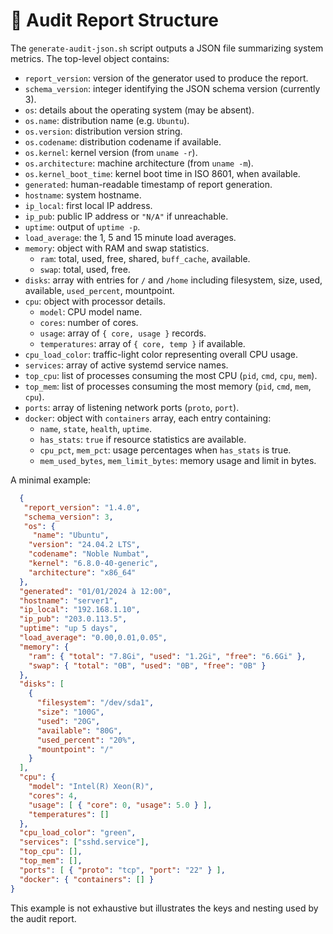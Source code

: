 # 🧾 Audit Report Structure

The `generate-audit-json.sh` script outputs a JSON file summarizing system metrics. The top-level object
contains:

- `report_version`: version of the generator used to produce the report.
- `schema_version`: integer identifying the JSON schema version (currently 3).
- `os`: details about the operating system (may be absent).
- `os.name`: distribution name (e.g. `Ubuntu`).
- `os.version`: distribution version string.
- `os.codename`: distribution codename if available.
- `os.kernel`: kernel version (from `uname -r`).
- `os.architecture`: machine architecture (from `uname -m`).
- `os.kernel_boot_time`: kernel boot time in ISO 8601, when available.
- `generated`: human-readable timestamp of report generation.
- `hostname`: system hostname.
- `ip_local`: first local IP address.
- `ip_pub`: public IP address or `"N/A"` if unreachable.
- `uptime`: output of `uptime -p`.
- `load_average`: the 1, 5 and 15 minute load averages.
- `memory`: object with RAM and swap statistics.
  - `ram`: total, used, free, shared, `buff_cache`, available.
  - `swap`: total, used, free.
- `disks`: array with entries for `/` and `/home` including filesystem, size, used, available, `used_percent`,
  mountpoint.
- `cpu`: object with processor details.
  - `model`: CPU model name.
  - `cores`: number of cores.
  - `usage`: array of `{ core, usage }` records.
  - `temperatures`: array of `{ core, temp }` if available.
- `cpu_load_color`: traffic-light color representing overall CPU usage.
- `services`: array of active systemd service names.
- `top_cpu`: list of processes consuming the most CPU (`pid`, `cmd`, `cpu`, `mem`).
- `top_mem`: list of processes consuming the most memory (`pid`, `cmd`, `mem`, `cpu`).
- `ports`: array of listening network ports (`proto`, `port`).
- `docker`: object with `containers` array, each entry containing:
  - `name`, `state`, `health`, `uptime`.
  - `has_stats`: `true` if resource statistics are available.
  - `cpu_pct`, `mem_pct`: usage percentages when `has_stats` is true.
  - `mem_used_bytes`, `mem_limit_bytes`: memory usage and limit in bytes.

A minimal example:

```json
  {
   "report_version": "1.4.0",
   "schema_version": 3,
   "os": {
     "name": "Ubuntu",
    "version": "24.04.2 LTS",
    "codename": "Noble Numbat",
    "kernel": "6.8.0-40-generic",
    "architecture": "x86_64"
  },
  "generated": "01/01/2024 à 12:00",
  "hostname": "server1",
  "ip_local": "192.168.1.10",
  "ip_pub": "203.0.113.5",
  "uptime": "up 5 days",
  "load_average": "0.00,0.01,0.05",
  "memory": {
    "ram": { "total": "7.8Gi", "used": "1.2Gi", "free": "6.6Gi" },
    "swap": { "total": "0B", "used": "0B", "free": "0B" }
  },
  "disks": [
    {
      "filesystem": "/dev/sda1",
      "size": "100G",
      "used": "20G",
      "available": "80G",
      "used_percent": "20%",
      "mountpoint": "/"
    }
  ],
  "cpu": {
    "model": "Intel(R) Xeon(R)",
    "cores": 4,
    "usage": [ { "core": 0, "usage": 5.0 } ],
    "temperatures": []
  },
  "cpu_load_color": "green",
  "services": ["sshd.service"],
  "top_cpu": [],
  "top_mem": [],
  "ports": [ { "proto": "tcp", "port": "22" } ],
  "docker": { "containers": [] }
}
```

This example is not exhaustive but illustrates the keys and nesting used by the audit report.

